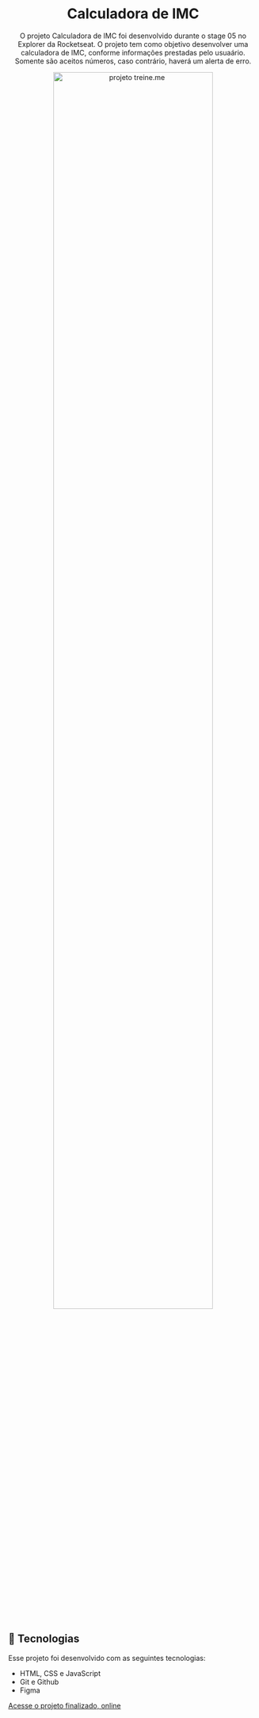 <h1 align="center"> Calculadora de IMC </h1>

<p align="center">
O projeto Calculadora de IMC foi desenvolvido durante o stage 05 no Explorer da Rocketseat. O projeto tem como objetivo desenvolver uma calculadora de IMC, conforme 
informações prestadas pelo usuaário. Somente são aceitos números, caso contrário, haverá um alerta de erro. <br/>

<p align="center">
  <img alt="projeto treine.me" src="./assets/preview.jpg" width="80%">
</p>

## 🚀 Tecnologias

Esse projeto foi desenvolvido com as seguintes tecnologias:

- HTML, CSS e JavaScript
- Git e Github
- Figma

[Acesse o projeto finalizado, online](https://marcelgava.github.io/stage05-IMC)
